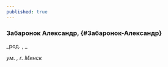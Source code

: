 ```yaml
---
published: true
---
```


### Забаронок Александр,  {#Забаронок-Александр}

_род. , _

_ум. , г. Минск_

        
